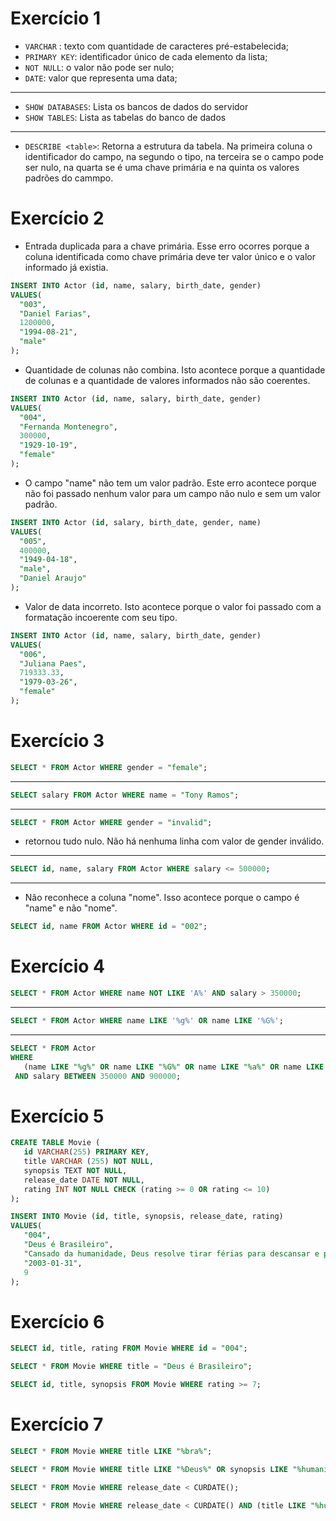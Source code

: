 # Exercício 1

- `VARCHAR` : texto com quantidade de caracteres pré-estabelecida;
- `PRIMARY KEY`: identificador único de cada elemento da lista;
- `NOT NULL`: o valor não pode ser nulo;
- `DATE`: valor que representa uma data;

<hr />

- `SHOW DATABASES`: Lista os bancos de dados do servidor
- `SHOW TABLES`: Lista as tabelas do banco de dados

<hr />

- `DESCRIBE <table>`: Retorna a estrutura da tabela. Na primeira coluna o identificador do campo, na segundo o tipo, na terceira se o campo pode ser nulo, na quarta se é uma chave primária e na quinta os valores padrões do cammpo.

# Exercício 2
- Entrada duplicada para a chave primária. Esse erro ocorres porque a coluna identificada como chave primária deve ter valor único e o valor informado já existia.

```sql
INSERT INTO Actor (id, name, salary, birth_date, gender)
VALUES(
  "003",
  "Daniel Farias",
  1200000,
  "1994-08-21",
  "male"
);
```

- Quantidade de colunas não combina. Isto acontece porque a quantidade de colunas e a quantidade de valores informados não são coerentes.

```sql
INSERT INTO Actor (id, name, salary, birth_date, gender)
VALUES(
  "004", 
  "Fernanda Montenegro",
  300000,
  "1929-10-19", 
  "female"
);
```

- O campo "name" não tem um valor padrão. Este erro acontece porque não foi passado nenhum valor para um campo não nulo e sem um valor padrão.

```sql
INSERT INTO Actor (id, salary, birth_date, gender, name)
VALUES(
  "005",
  400000,
  "1949-04-18", 
  "male",
  "Daniel Araujo"
);
```

- Valor de data incorreto. Isto acontece porque o valor foi passado com a formatação incoerente com seu tipo.

```sql
INSERT INTO Actor (id, name, salary, birth_date, gender)
VALUES(
  "006", 
  "Juliana Paes",
  719333.33,
  "1979-03-26", 
  "female"
);
```

# Exercício 3

```sql
SELECT * FROM Actor WHERE gender = "female";
```

<hr />

```sql
SELECT salary FROM Actor WHERE name = "Tony Ramos";
```

<hr />

```sql
SELECT * FROM Actor WHERE gender = "invalid";
```

- retornou tudo nulo. Não há nenhuma linha com valor de gender inválido.

<hr />

```sql
SELECT id, name, salary FROM Actor WHERE salary <= 500000;
```

<hr />

- Não reconhece a coluna "nome". Isso acontece porque o campo é "name" e não "nome".

```sql
SELECT id, name FROM Actor WHERE id = "002";
```

# Exercício 4

```sql
SELECT * FROM Actor WHERE name NOT LIKE 'A%' AND salary > 350000;
```
 <hr />

 ```sql
 SELECT * FROM Actor WHERE name LIKE '%g%' OR name LIKE '%G%';
 ```
 <hr />

 ```sql
 SELECT * FROM Actor
 WHERE 
	(name LIKE "%g%" OR name LIKE "%G%" OR name LIKE "%a%" OR name LIKE "%A%")
  AND salary BETWEEN 350000 AND 900000;
 ```

 # Exercício 5

 ```sql
 CREATE TABLE Movie (
	id VARCHAR(255) PRIMARY KEY,
	title VARCHAR (255) NOT NULL,
	synopsis TEXT NOT NULL,
	release_date DATE NOT NULL,
	rating INT NOT NULL CHECK (rating >= 0 OR rating <= 10)
);
 ```

 ```sql
INSERT INTO Movie (id, title, synopsis, release_date, rating) 
VALUES(
	"004",
    "Deus é Brasileiro",
    "Cansado da humanidade, Deus resolve tirar férias para descansar e procura alguém no Brasil capaz de substituí-lo. O borracheiro e pescador Taoca e a solitária Madá deverão guiá-lo até Quincas das Mulas, candidato de Deus a santo.",
    "2003-01-31",
    9
);
 ```

 # Exercício 6

 ```sql
 SELECT id, title, rating FROM Movie WHERE id = "004";
 ```
 ```sql
 SELECT * FROM Movie WHERE title = "Deus é Brasileiro";
 ```
 ```sql
 SELECT id, title, synopsis FROM Movie WHERE rating >= 7;
 ```

# Exercício 7

 ```sql
SELECT * FROM Movie WHERE title LIKE "%bra%";
 ```
 ```sql
SELECT * FROM Movie WHERE title LIKE "%Deus%" OR synopsis LIKE "%humanidade%";
 ```
 ```sql
SELECT * FROM Movie WHERE release_date < CURDATE();
 ```
 ```sql
SELECT * FROM Movie WHERE release_date < CURDATE() AND (title LIKE "%humanidade%" OR synopsis LIKE "%humanidade%");
 ```




